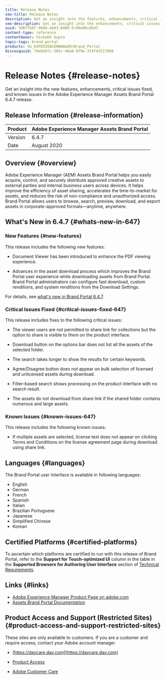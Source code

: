 ```yaml
---
title: Release Notes
seo-title: Release Notes
description: Get an insight into the features, enhancements, critical issues fixed, and known issues in the Adobe Experience Manager Assets Brand Portal 6.4.7 release.
seo-description: Get an insight into the enhancements, critical issues fixed, and known issues in the Adobe Experience Manager Assets Brand Portal 6.4.7 release.
uuid: 3d6ffb6f-4608-4e83-8486-5c90e06cdb43
content-type: reference
contentOwner: Vishabh Gupta
topic-tags: brand-portal
products: SG_EXPERIENCEMANAGER/Brand_Portal
discoiquuid: 79ebb9fc-385c-48a8-979e-374f42517988
---
```


# Release Notes {#release-notes}

Get an insight into the new features, enhancements, critical issues fixed, and known issues in the Adobe Experience Manager Assets Brand Portal 6.4.7 release.

## Release Information {#release-information}

| Product |Adobe Experience Manager Assets Brand Portal |
|---|---|
| Version | 6.4.7|
| Date | August 2020 |

## Overview {#overview}

Adobe Experience Manager (AEM) Assets Brand Portal helps you easily acquire, control, and securely distribute approved creative assets to external parties and internal business users across devices. It helps improve the efficiency of asset sharing, accelerates the time-to-market for assets, and reduces the risk of non-compliance and unauthorized access. Brand Portal allows users to browse, search, preview, download, and export assets in corporate-approved formats—anytime, anywhere.

## What's New in 6.4.7 {#whats-new-in-647}

### New Features {#new-features}

This release includes the following new features:

* Document Viewer has been introduced to enhance the PDF viewing experience.

<!--
* Download Settings configuration to configure asset download from Brand Portal. Fast download, custom renditions, and system renditions are the available configurations. 
-->

* Advances in the asset download process which improves the Brand Portal user experience while downloading assets from Brand Portal. Brand Portal administrators can configure fast download, custom renditions, and system renditions from the Download Settings. 

For details, see [what's new in Brand Portal 6.4.7](whats-new.md). 

### Critical Issues Fixed {#critical-issues-fixed-647}

This release includes fixes to the following critical issues:

* The viewer users are not permitted to share link for collections but the option to share is visible to them on the product interface.

* Download button on the options bar does not list all the assets of the selected folder.

* The search takes longer to show the results for certain keywords.

* Agree/Disagree button does not appear on bulk selection of licensed and unlicensed assets during download.

* Filter-based search shows processing on the product interface with no search result. 

* The assets do not download from share link if the shared folder contains numerous and large assets.


### Known Issues {#known-issues-647}

This release includes the following known issues:

* If multiple assets are selected, license text does not appear on clicking Terms and Conditions on the license agreement page during download using share link.   



## Languages {#languages}

The Brand Portal user interface is available in following languages:

* English
* German
* French
* Spanish
* Italian
* Brazilian Portuguese
* Japanese
* Simplified Chinese
* Korean

## Certified Platforms {#certified-platforms}

To ascertain which platforms are certified to run with this release of Brand Portal, refer to the **Support for Touch-optimized UI** column in the table in the **Supported Browsers for Authoring User Interface** section of [Technical Requirements](https://helpx.adobe.com/experience-manager/6-4/sites/deploying/using/technical-requirements.html).

## Links {#links}

* [Adobe Experience Manager Product Page on adobe.com](http://www.adobe.com/in/marketing-cloud/experience-manager.html)
* [Assets Brand Portal Documentation](https://helpx.adobe.com/experience-manager/brand-portal/user-guide.html)

## Product Access and Support (Restricted Sites) {#product-access-and-support-restricted-sites}

These sites are only available to customers. If you are a customer and require access, contact your Adobe account manager.

* [https://daycare.day.com](https://daycare.day.com) 

* [Product Access](https://login.marketing.adobe.com)

* [Adobe Customer Care](https://helpx.adobe.com/contact.html)
